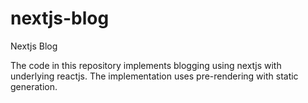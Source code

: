 # nextjs-blog
Nextjs Blog

The code in this repository implements blogging using nextjs with underlying reactjs.
The implementation uses pre-rendering with static generation.
